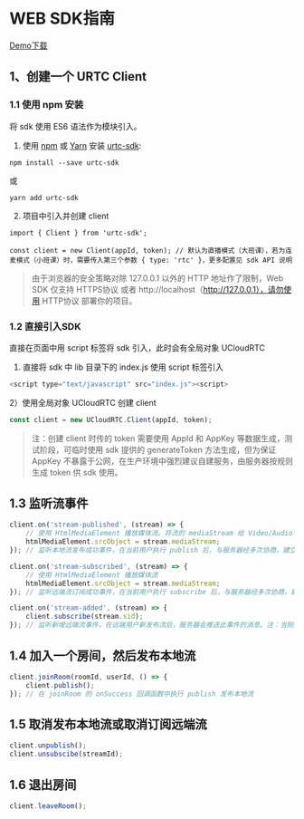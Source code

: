 

# WEB SDK指南

 [Demo下载](https://github.com/ucloud/urtc-js-demo)

## 1、创建一个 URTC Client

### 1.1 使用 npm 安装

将 sdk 使用 ES6 语法作为模块引入。

1) 使用 [npm](https://www.npmjs.com/) 或 [Yarn](https://yarnpkg.com/) 安装 [urtc-sdk](https://github.com/ucloud/urtc-sdk-web):

```
npm install --save urtc-sdk
```

或

```
yarn add urtc-sdk
```

2) 项目中引入并创建 client

```
import { Client } from 'urtc-sdk';

const client = new Client(appId, token); // 默认为直播模式（大班课），若为连麦模式（小班课）时，需要传入第三个参数 { type: 'rtc' }，更多配置见 sdk API 说明
```
>由于浏览器的安全策略对除 127.0.0.1 以外的 HTTP 地址作了限制，Web SDK 仅支持  HTTPS协议  或者 http://localhost（http://127.0.0.1），请勿使用  HTTP协议  部署你的项目。

### 1.2 直接引入SDK

直接在页面中用 script 标签将 sdk 引入，此时会有全局对象 UCloudRTC

1) 直接将 sdk 中 lib 目录下的 index.js 使用 script 标签引入

```JavaScript
<script type="text/javascript" src="index.js"><script>
```


2）使用全局对象 UCloudRTC 创建 client

```JavaScript
const client = new UCloudRTC.Client(appId, token);
```

> 注：创建 client 时传的 token 需要使用 AppId 和 AppKey 等数据生成，测试阶段，可临时使用 sdk 提供的 generateToken 方法生成，但为保证 AppKey 不暴露于公网，在生产环境中强烈建议自建服务，由服务器按规则生成 token 供 sdk 使用。

## 1.3 监听流事件

```JavaScript
client.on('stream-published', (stream) => {
    // 使用 HtmlMediaElement 播放媒体流。将流的 mediaStream 给 Video/Audio 元素的 srcObject 属性，即可播放，注意设置 autoplay 属性以支持视频的自动播放，其他属性请参见 [<video>](https://developer.mozilla.org/zh-CN/docs/Web/HTML/Element/video)
    htmlMediaElement.srcObject = stream.mediaStream;
}); // 监听本地流发布成功事件，在当前用户执行 publish 后，与服务器经多次协商，建立好连接后，会触发此事件

client.on('stream-subscribed', (stream) => {
    // 使用 HtmlMediaElement 播放媒体流
    htmlMediaElement.srcObject = stream.mediaStream;
}); // 监听远端流订阅成功事件，在当前用户执行 subscribe 后，与服务器经多次协商，建立好连接后，会触发此事件

client.on('stream-added', (stream) => {
    client.subscribe(stream.sid);
}); // 监听新增远端流事件，在远端用户新发布流后，服务器会推送此事件的消息。注：当刚进入房间时，若房间已有流，也会收到此事件的通知
```

## 1.4 加入一个房间，然后发布本地流

```JavaScript
client.joinRoom(roomId, userId, () => {
    client.publish();
}); // 在 joinRoom 的 onSuccess 回调函数中执行 publish 发布本地流
```

## 1.5 取消发布本地流或取消订阅远端流

```JavaScript
client.unpublish();
client.unsubscibe(streamId);
```

## 1.6 退出房间

```JavaScript
client.leaveRoom();
```

